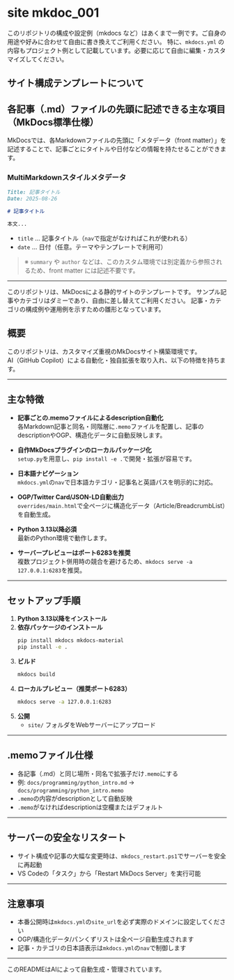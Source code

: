 

# site mkdoc_001
このリポジトリの構成や設定例（mkdocs など）はあくまで一例です。ご自身の用途や好みに合わせて自由に書き換えてご利用ください。
特に、`mkdocs.yml` の内容もプロジェクト例として記載しています。必要に応じて自由に編集・カスタマイズしてください。


## サイト構成テンプレートについて

## 各記事（.md）ファイルの先頭に記述できる主な項目（MkDocs標準仕様）

MkDocsでは、各Markdownファイルの先頭に「メタデータ（front matter）」を記述することで、記事ごとにタイトルや日付などの情報を持たせることができます。

### MultiMarkdownスタイルメタデータ
```markdown
Title: 記事タイトル
Date: 2025-08-26

# 記事タイトル

本文...
```

- `title` … 記事タイトル（`nav`で指定がなければこれが使われる）
- `date` … 日付（任意。テーマやテンプレートで利用可）

> ※ `summary` や `author` などは、このカスタム環境では別定義から参照されるため、front matter には記述不要です。

---

このリポジトリは、MkDocsによる静的サイトのテンプレートです。
サンプル記事やカテゴリはダミーであり、自由に差し替えてご利用ください。
記事・カテゴリの構成例や運用例を示すための雛形となっています。

## 概要

このリポジトリは、カスタマイズ重視のMkDocsサイト構築環境です。  
AI（GitHub Copilot）による自動化・独自拡張を取り入れ、以下の特徴を持ちます。

---

## 主な特徴

- **記事ごとの.memoファイルによるdescription自動化**  
	各Markdown記事と同名・同階層に`.memo`ファイルを配置し、記事のdescriptionやOGP、構造化データに自動反映します。

- **自作MkDocsプラグインのローカルパッケージ化**  
	`setup.py`を用意し、`pip install -e .`で開発・拡張が容易です。

- **日本語ナビゲーション**  
	`mkdocs.yml`の`nav`で日本語カテゴリ・記事名と英語パスを明示的に対応。

- **OGP/Twitter Card/JSON-LD自動出力**  
	`overrides/main.html`で全ページに構造化データ（Article/BreadcrumbList）を自動生成。

- **Python 3.13以降必須**  
	最新のPython環境で動作します。

- **サーバープレビューはポート6283を推奨**  
	複数プロジェクト併用時の競合を避けるため、`mkdocs serve -a 127.0.0.1:6283`を推奨。

---

## セットアップ手順

1. **Python 3.13以降をインストール**
2. **依存パッケージのインストール**
	 ```sh
	 pip install mkdocs mkdocs-material
	 pip install -e .
	 ```
3. **ビルド**
	 ```sh
	 mkdocs build
	 ```
4. **ローカルプレビュー（推奨ポート6283）**
	 ```sh
	 mkdocs serve -a 127.0.0.1:6283
	 ```
5. **公開**
	 - `site/` フォルダをWebサーバーにアップロード

---

## .memoファイル仕様

- 各記事（.md）と同じ場所・同名で拡張子だけ`.memo`にする
- 例: `docs/programming/python_intro.md` → `docs/programming/python_intro.memo`
- `.memo`の内容がdescriptionとして自動反映
- `.memo`がなければdescriptionは空欄またはデフォルト

---

## サーバーの安全なリスタート

- サイト構成や記事の大幅な変更時は、`mkdocs_restart.ps1`でサーバーを安全に再起動
- VS Codeの「タスク」から「Restart MkDocs Server」を実行可能

---

## 注意事項

- 本番公開時は`mkdocs.yml`の`site_url`を必ず実際のドメインに設定してください
- OGP/構造化データ/パンくずリストは全ページ自動生成されます
- 記事・カテゴリの日本語表示は`mkdocs.yml`の`nav`で制御します

---

このREADMEはAIによって自動生成・管理されています。
